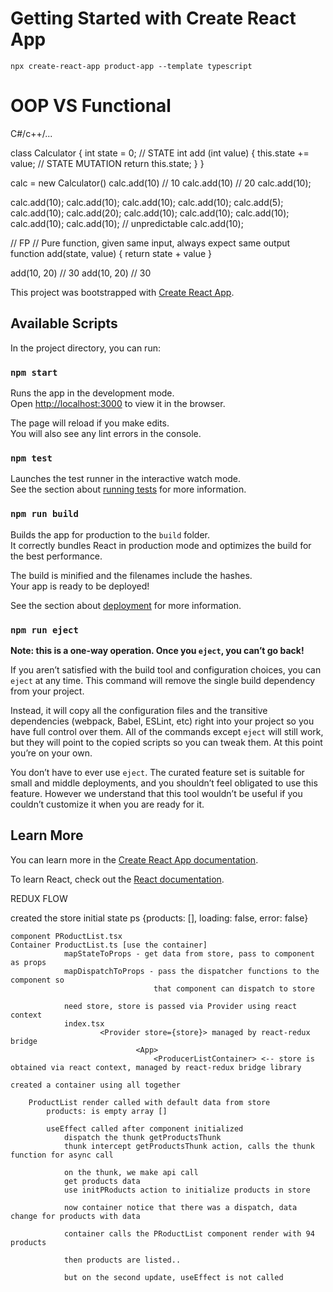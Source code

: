 # Getting Started with Create React App

```
npx create-react-app product-app --template typescript
```


# OOP VS Functional

C#/c++/...

class Calculator {
    int state = 0; // STATE
    int add (int value) {
        this.state += value; // STATE MUTATION
        return this.state;
    }
}

calc = new Calculator()
calc.add(10) // 10
calc.add(10) // 20
calc.add(10);

calc.add(10);
calc.add(10);
calc.add(10);
calc.add(10);
calc.add(5);
calc.add(10);
calc.add(20);
calc.add(10);
calc.add(10);
calc.add(10);
calc.add(10);
calc.add(10); // unpredictable
calc.add(10);

// FP
// Pure function, given same input, always expect same output
function add(state, value) {
    return state + value
}

add(10, 20) // 30
add(10, 20) // 30


This project was bootstrapped with [Create React App](https://github.com/facebook/create-react-app).

## Available Scripts

In the project directory, you can run:

### `npm start`

Runs the app in the development mode.\
Open [http://localhost:3000](http://localhost:3000) to view it in the browser.

The page will reload if you make edits.\
You will also see any lint errors in the console.

### `npm test`

Launches the test runner in the interactive watch mode.\
See the section about [running tests](https://facebook.github.io/create-react-app/docs/running-tests) for more information.

### `npm run build`

Builds the app for production to the `build` folder.\
It correctly bundles React in production mode and optimizes the build for the best performance.

The build is minified and the filenames include the hashes.\
Your app is ready to be deployed!

See the section about [deployment](https://facebook.github.io/create-react-app/docs/deployment) for more information.

### `npm run eject`

**Note: this is a one-way operation. Once you `eject`, you can’t go back!**

If you aren’t satisfied with the build tool and configuration choices, you can `eject` at any time. This command will remove the single build dependency from your project.

Instead, it will copy all the configuration files and the transitive dependencies (webpack, Babel, ESLint, etc) right into your project so you have full control over them. All of the commands except `eject` will still work, but they will point to the copied scripts so you can tweak them. At this point you’re on your own.

You don’t have to ever use `eject`. The curated feature set is suitable for small and middle deployments, and you shouldn’t feel obligated to use this feature. However we understand that this tool wouldn’t be useful if you couldn’t customize it when you are ready for it.

## Learn More

You can learn more in the [Create React App documentation](https://facebook.github.io/create-react-app/docs/getting-started).

To learn React, check out the [React documentation](https://reactjs.org/).


REDUX FLOW

 created the store
    initial state ps {products: [], loading: false, error: false}



    component PRoductList.tsx
    Container ProductList.ts [use the container]
                mapStateToProps - get data from store, pass to component as props
                mapDispatchToProps - pass the dispatcher functions to the component so 
                                    that component can dispatch to store

                need store, store is passed via Provider using react context
                index.tsx
                        <Provider store={store}> managed by react-redux bridge
                                <App>   
                                    <ProducerListContainer> <-- store is obtained via react context, managed by react-redux bridge library

    created a container using all together

        ProductList render called with default data from store
            products: is empty array []

            useEffect called after component initialized
                dispatch the thunk getProductsThunk
                thunk intercept getProductsThunk action, calls the thunk function for async call

                on the thunk, we make api call
                get products data
                use initPRoducts action to initialize products in store

                now container notice that there was a dispatch, data change for products with data

                container calls the PRoductList component render with 94 products

                then products are listed..

                but on the second update, useEffect is not called